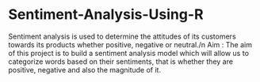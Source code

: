 # Sentiment-Analysis-Using-R
Sentiment analysis is used to determine the attitudes of its customers towards its products whether positive, negative or neutral./n 
Aim : The aim of this project is to build a sentiment analysis model which will allow us to categorize words based on their sentiments, that is whether they are positive, negative and also the magnitude of it.
